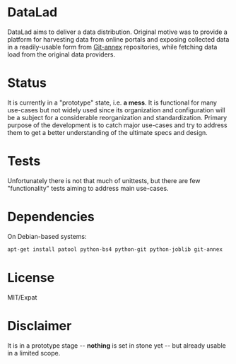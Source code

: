 # DataLad

DataLad aims to deliver a data distribution.  Original motive was to provide
a platform for harvesting data from online portals and
exposing collected data in a readily-usable form from [Git-annex]
repositories, while fetching data load from the original data providers.

# Status

It is currently in a "prototype" state, i.e. **a mess**. It is functional for
many use-cases but not widely used since its organization and configuration will
be a subject for a considerable reorganization and standardization.  Primary
purpose of the development is to catch major use-cases and try to address them
to get a better understanding of the ultimate specs and design.

# Tests

Unfortunately there is not that much of unittests, but there are few
"functionality" tests aiming to address main use-cases.

# Dependencies

On Debian-based systems:

```sh
apt-get install patool python-bs4 python-git python-joblib git-annex
```

# License

MIT/Expat

# Disclaimer

It is in a prototype stage -- **nothing** is set in stone yet -- but
already usable in a limited scope.

[Git-annex]: http://git-annex.branchable.com
